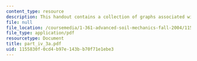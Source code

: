 ```yaml
---
content_type: resource
description: This handout contains a collection of graphs associated with the lecture.
file: null
file_location: /coursemedia/1-361-advanced-soil-mechanics-fall-2004/1155830f0cd4b97e143bb70f71e1ebe3_part_iv_3a.pdf
file_type: application/pdf
resourcetype: Document
title: part_iv_3a.pdf
uid: 1155830f-0cd4-b97e-143b-b70f71e1ebe3
---
```

